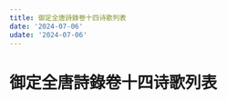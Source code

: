 ```yaml
---
title: 御定全唐詩錄卷十四诗歌列表
date: '2024-07-06'
udate: '2024-07-06'
---
```

# 御定全唐詩錄卷十四诗歌列表

<PoemList :list="poems" :authorMap="authorMap" :chapternum="14" />

<script setup>
const chapter = '卷十四';
import poems from '/data/qtsl/卷十四/poems.json'
import authorMap from '/data/qtsl/卷十四/author.json'
</script>
